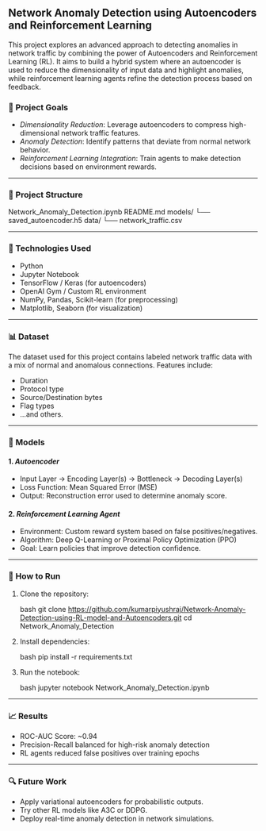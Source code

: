 
## Network Anomaly Detection using Autoencoders and Reinforcement Learning

This project explores an advanced approach to detecting anomalies in network traffic by combining the power of Autoencoders and Reinforcement Learning (RL). It aims to build a hybrid system where an autoencoder is used to reduce the dimensionality of input data and highlight anomalies, while reinforcement learning agents refine the detection process based on feedback.

### 📌 Project Goals

* *Dimensionality Reduction*: Leverage autoencoders to compress high-dimensional network traffic features.
* *Anomaly Detection*: Identify patterns that deviate from normal network behavior.
* *Reinforcement Learning Integration*: Train agents to make detection decisions based on environment rewards.

---

### 📁 Project Structure


Network_Anomaly_Detection.ipynb
README.md
models/
    └── saved_autoencoder.h5
data/
    └── network_traffic.csv


---

### 🚀 Technologies Used

* Python
* Jupyter Notebook
* TensorFlow / Keras (for autoencoders)
* OpenAI Gym / Custom RL environment
* NumPy, Pandas, Scikit-learn (for preprocessing)
* Matplotlib, Seaborn (for visualization)

---

### 📊 Dataset

The dataset used for this project contains labeled network traffic data with a mix of normal and anomalous connections. Features include:

* Duration
* Protocol type
* Source/Destination bytes
* Flag types
* ...and others.

---

### 🧠 Models

#### 1. *Autoencoder*

* Input Layer → Encoding Layer(s) → Bottleneck → Decoding Layer(s)
* Loss Function: Mean Squared Error (MSE)
* Output: Reconstruction error used to determine anomaly score.

#### 2. *Reinforcement Learning Agent*

* Environment: Custom reward system based on false positives/negatives.
* Algorithm: Deep Q-Learning or Proximal Policy Optimization (PPO)
* Goal: Learn policies that improve detection confidence.

---

### 🧪 How to Run

1. Clone the repository:

   bash
   git clone https://github.com/kumarpiyushraj/Network-Anomaly-Detection-using-RL-model-and-Autoencoders.git
   cd Network_Anomaly_Detection
   

2. Install dependencies:

   bash
   pip install -r requirements.txt
   

3. Run the notebook:

   bash
   jupyter notebook Network_Anomaly_Detection.ipynb
   

---

### 📈 Results

* ROC-AUC Score: \~0.94
* Precision-Recall balanced for high-risk anomaly detection
* RL agents reduced false positives over training epochs

---

### 🔍 Future Work

* Apply variational autoencoders for probabilistic outputs.
* Try other RL models like A3C or DDPG.
* Deploy real-time anomaly detection in network simulations.
